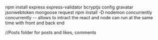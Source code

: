 npm install express express-validator bcryptjs config gravatar jsonwebtoken mongoose request
npm install -D nodemon concurrently
concurrently -- allows to intract the react and node can run at the same time with front and back end

//Posts folder for posts and likes, comments
